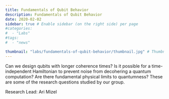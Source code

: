 ```yaml
---
title: Fundamentals of Qubit Behavior
description: Fundamentals of Qubit Behavior
date: 2020-02-02
sidebar: true # Enable sidebar (on the right side) per page
#categories:
#  - "Labs"
#tags:
#  - "news"

thumbnail: "labs/fundamentals-of-qubit-behavior/thumbnail.jpg" # Thumbnail image
---
```

Can we design qubits with longer coherence times?  Is it possible for a time-independent Hamiltonian to prevent noise from decohering a quantum computation?  Are there fundamental physical limits to quantumness?  These are some of the research questions studied by our group.

Research Lead: Ari Mizel